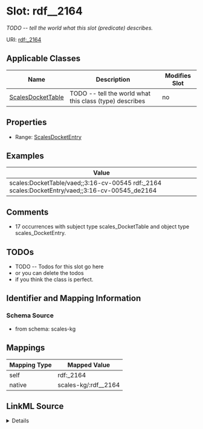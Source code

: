 

# Slot: rdf__2164


_TODO -- tell the world what this slot (predicate) describes._





URI: [rdf:_2164](http://www.w3.org/1999/02/22-rdf-syntax-ns#_2164)



<!-- no inheritance hierarchy -->





## Applicable Classes

| Name | Description | Modifies Slot |
| --- | --- | --- |
| [ScalesDocketTable](../classes/ScalesDocketTable.md) | TODO -- tell the world what this class (type) describes |  no  |







## Properties

* Range: [ScalesDocketEntry](../classes/ScalesDocketEntry.md)






## Examples

| Value |
| --- |
| scales:DocketTable/vaed;;3:16-cv-00545 rdf:_2164 scales:DocketEntry/vaed;;3:16-cv-00545_de2164 |

## Comments

* 17 occurrences with subject type scales_DocketTable and object type scales_DocketEntry.

## TODOs

* TODO -- Todos for this slot go here
* or you can delete the todos
* if you think the class is perfect.

## Identifier and Mapping Information







### Schema Source


* from schema: scales-kg




## Mappings

| Mapping Type | Mapped Value |
| ---  | ---  |
| self | rdf:_2164 |
| native | scales-kg/:rdf__2164 |




## LinkML Source

<details>
```yaml
name: rdf__2164
description: TODO -- tell the world what this slot (predicate) describes.
todos:
- TODO -- Todos for this slot go here
- or you can delete the todos
- if you think the class is perfect.
comments:
- 17 occurrences with subject type scales_DocketTable and object type scales_DocketEntry.
examples:
- value: scales:DocketTable/vaed;;3:16-cv-00545 rdf:_2164 scales:DocketEntry/vaed;;3:16-cv-00545_de2164
from_schema: scales-kg
rank: 1000
slot_uri: rdf:_2164
alias: rdf__2164
domain_of:
- scales_DocketTable
range: scales_DocketEntry

```
</details>